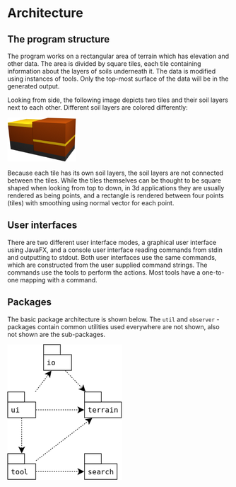 # Architecture

## The program structure
The program works on a rectangular area of terrain which has elevation and other data. The area is divided by square tiles, each tile containing information about the layers of soils underneath it. The data is modified using instances of tools. Only the top-most surface of the data will be in the generated output.

Looking from side, the following image depicts two tiles and their soil layers next to each other. Different soil layers are colored differently:

![Example tile 1](soil_layers.png)

Because each tile has its own soil layers, the soil layers are not connected between the tiles. While the tiles themselves can be thought to be square shaped when looking from top to down, in 3d applications they are usually rendered as being points, and a rectangle is rendered between four points (tiles) with smoothing using normal vector for each point.

## User interfaces
There are two different user interface modes, a graphical user interface using JavaFX, and a console user interface reading commands from stdin and outputting to stdout. Both user interfaces use the same commands, which are constructed from the user supplied command strings. The commands use the tools to perform the actions. Most tools have a one-to-one mapping with a command.

## Packages
The basic package architecture is shown below. The ```util``` and ```observer``` -packages contain common utilities used everywhere are not shown, also not shown are the sub-packages.

![Package architecture](packages.png)
